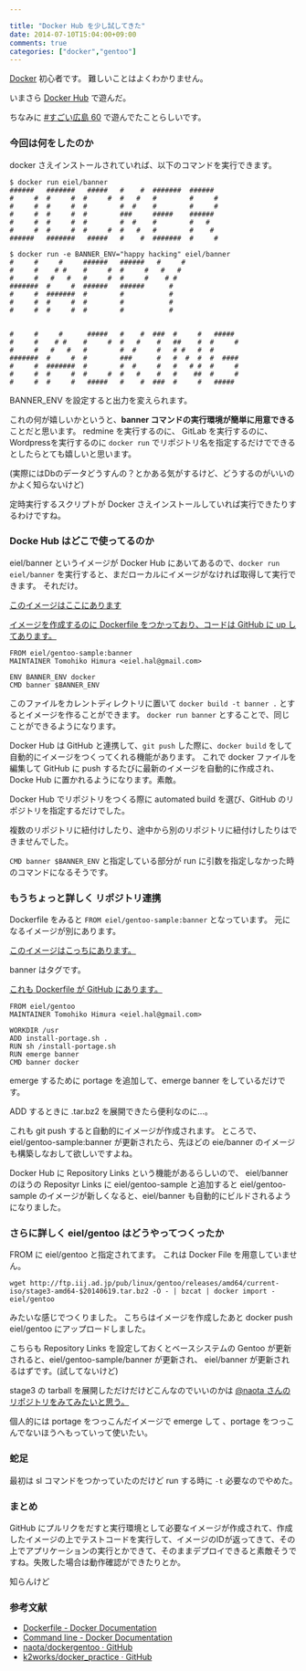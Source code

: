 ```yaml
---

title: "Docker Hub を少し試してきた"
date: 2014-07-10T15:04:00+09:00
comments: true
categories: ["docker","gentoo"]
---
```


[Docker](http://www.docker.com/) 初心者です。
難しいことはよくわかりません。

いまさら [Docker Hub](https://hub.docker.com/) で遊んだ。

ちなみに [#すごい広島 60](http://great-h.github.io/events/event-060.html) で遊んでたことらしいです。


### 今回は何をしたのか

docker さえインストールされていれば、以下のコマンドを実行できます。

```
$ docker run eiel/banner
######   #######   #####   #    #  #######  ######
#     #  #     #  #     #  #   #   #        #     #
#     #  #     #  #        #  #    #        #     #
#     #  #     #  #        ###     #####    ######
#     #  #     #  #        #  #    #        #   #
#     #  #     #  #     #  #   #   #        #    #
######   #######   #####   #    #  #######  #     #
```


```
$ docker run -e BANNER_ENV="happy hacking" eiel/banner
#     #     #     ######   ######   #     #
#     #    # #    #     #  #     #   #   #
#     #   #   #   #     #  #     #    # #
#######  #     #  ######   ######      #
#     #  #######  #        #           #
#     #  #     #  #        #           #
#     #  #     #  #        #           #


#     #     #      #####   #    #  ###  #     #   #####
#     #    # #    #     #  #   #    #   ##    #  #     #
#     #   #   #   #        #  #     #   # #   #  #
#######  #     #  #        ###      #   #  #  #  #  ####
#     #  #######  #        #  #     #   #   # #  #     #
#     #  #     #  #     #  #   #    #   #    ##  #     #
#     #  #     #   #####   #    #  ###  #     #   #####
```

BANNER_ENV を設定すると出力を変えられます。

これの何が嬉しいかというと、**banner コマンドの実行環境が簡単に用意できる**ことだと思います。
redmine を実行するのに、 GitLab を実行するのに、Wordpressを実行するのに `docker run` でリポジトリ名を指定するだけでできるとしたらとても嬉しいと思います。

(実際にはDbのデータどうすんの？とかある気がするけど、どうするのがいいのかよく知らないけど)

定時実行するスクリプトが Docker さえインストールしていれば実行できたりするわけですね。

### Docke Hub はどこで使ってるのか

eiel/banner というイメージが Docker Hub にあいてあるので、`docker run eiel/banner` を実行すると、まだローカルにイメージがなければ取得して実行できます。
それだけ。

[このイメージはここにあります](https://registry.hub.docker.com/u/eiel/banner/)

[イメージを作成するのに Dockerfile をつかっており、コードは GitHub に up してあります。](https://github.com/eiel/docker-banner)

```
FROM eiel/gentoo-sample:banner
MAINTAINER Tomohiko Himura <eiel.hal@gmail.com>

ENV BANNER_ENV docker
CMD banner $BANNER_ENV
```

このファイルをカレントディレクトリに置いて `docker build -t banner .` とするとイメージを作ることができます。
`docker run banner` とすることで、同じことができるようになります。

Docker Hub は GitHub と連携して、`git push` した際に、`docker build` をして自動的にイメージをつくってくれる機能があります。
これで docker ファイルを編集して GitHub に push するたびに最新のイメージを自動的に作成され、Docke Hub に置かれるようになります。素敵。

Docker Hub でリポジトリをつくる際に automated build を選び、GitHub のリポジトリを指定するだけでした。

複数のリポジトリに紐付けしたり、途中から別のリポジトリに紐付けしたりはできませんでした。

`CMD banner $BANNER_ENV` と指定している部分が run に引数を指定しなかった時のコマンドになるそうです。

### もうちょっと詳しく リポジトリ連携

Dockerfile をみると `FROM eiel/gentoo-sample:banner` となっています。
元になるイメージが別にあります。

[このイメージはこっちにあります。](https://registry.hub.docker.com/u/eiel/gentoo-sample/)

banner はタグです。

[これも Dockerfile が GitHub にあります。](https://github.com/eiel/docker-sample-eiel-gentoo-banner/blob/master/Dockerfile])

```
FROM eiel/gentoo
MAINTAINER Tomohiko Himura <eiel.hal@gmail.com>

WORKDIR /usr
ADD install-portage.sh .
RUN sh /install-portage.sh
RUN emerge banner
CMD banner docker
```

emerge するために portage を追加して、emerge banner をしているだけです。

ADD するときに .tar.bz2 を展開できたら便利なのに…。

これも git push すると自動的にイメージが作成されます。
ところで、 eiel/gentoo-sample:banner が更新されたら、先ほどの eie/banner のイメージも構築しなおして欲しいですよね。

Docker Hub に Repository Links という機能があるらしいので、
eiel/banner のほうの Reposityr Links に eiel/gentoo-sample と追加すると eiel/gentoo-sample のイメージが新しくなると、eiel/banner も自動的にビルドされるようになりました。

### さらに詳しく eiel/gentoo はどうやってつくったか

FROM に eiel/gentoo と指定されてます。
これは Docker File を用意していません。

```
wget http://ftp.iij.ad.jp/pub/linux/gentoo/releases/amd64/current-iso/stage3-amd64-$20140619.tar.bz2 -O - | bzcat | docker import - eiel/gentoo
```

みたいな感じでつくりました。
こちらはイメージを作成したあと docker push eiel/gentoo にアップロードしました。

こちらも Repository Links を設定しておくとベースシステムの Gentoo が更新されると、eiel/gentoo-sample/banner が更新され、 eiel/banner が更新されるはずです。(試してないけど)

stage3 の tarball を展開しただけだけどこんなのでいいのかは [@naota さんのリポジトリをみてみたいと思う。](https://github.com/naota/dockergentoo)

個人的には portage をつっこんだイメージで emerge して 、portage をつっこんでないほうへもっていって使いたい。

### 蛇足

最初は sl コマンドをつかっていたのだけど run する時に `-t` 必要なのでやめた。

### まとめ

GitHub にプルリクをだすと実行環境として必要なイメージが作成されて、作成したイメージの上でテストコードを実行して、イメージのIDが返ってきて、その上でアプリケーションの実行とかできて、そのままデプロイできると素敵そうですね。失敗した場合は動作確認ができたりとか。

知らんけど

### 参考文献

* [Dockerfile - Docker Documentation](https://docs.docker.com/reference/builder/)
* [Command line - Docker Documentation](https://docs.docker.com/reference/commandline/cli/)
* [naota/dockergentoo · GitHub](https://github.com/naota/dockergentoo)
* [k2works/docker_practice · GitHub](https://github.com/k2works/docker_practice#ruby-on-rails%E3%83%97%E3%83%AD%E3%82%B8%E3%82%A7%E3%82%AF%E3%83%88%E3%81%AEdockerfile%E3%82%92%E3%81%A4%E3%81%8F%E3%82%8B)
